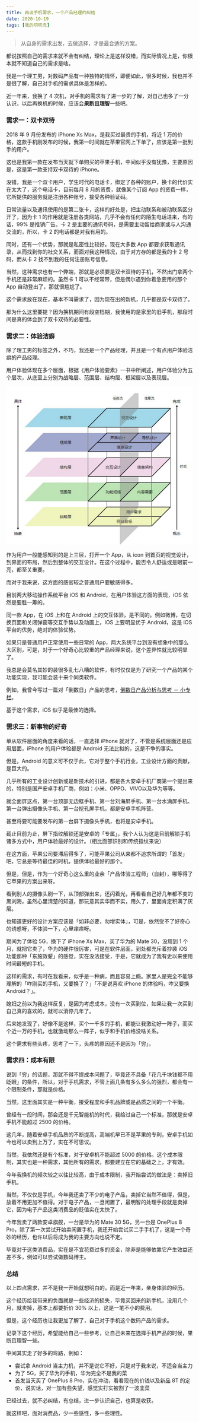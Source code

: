```yaml
---
title: 再谈手机需求，一个产品经理的纠结
date: 2020-10-19
tags: [我的叨叨念]
---
```


> 从自身的需求出发，去做选择，才是最合适的方案。

都说按照自己的需求来就不会有纠结，理论上是这样没错，而实际情况上是，你根本就不知道自己的需求是啥。
<!-- more -->
我是一个理工男，对数码产品有一种独特的情怀，即便如此，很多时候，我也并不是很了解，自己对手机的需求具体是怎样的。

近一年来，我换了 4 次机，对手机的需求有了进一步的了解，对自己也多了一分认识，以后再换机的时候，应该会**果断且理智**一些吧。

### 需求一：双卡双待

2018 年 9 月份发布的 iPhone Xs Max，是我买过最贵的手机，将近 1 万的价格，这款手机刚发布的时候，我第一时间就在苹果官网上下单了，应该是第一批到手的用户。

这也是我第一款在发布当天就下单购买的苹果手机，中间似乎没有犹豫，主要原因是，这是第一款支持双卡双待的 iPhone。

没错，我是一个双卡用户，学生时代的电话卡，绑定了各种的账户，换卡的代价实在太大了，这个电话卡，目前每月 8 月的资费，就像某个订阅 App 的资费一样，它所提供的服务就是注册各种账号，接受各种验证码。

日常流量以及通讯使用的是第二张卡，这样的好处是，把主动联系和被动联系区分开了，因为卡 1 的作用就是注册各类网站，几乎不会有任何的陌生电话进来，有的话，99% 是推销广告。卡 2 是主要的通讯号码，是需要主动留给商家或与人沟通交流的，所以，卡 2 的电话都是对我有用的。

同时，还有一个优势，那就是私密性比较好。现在大多数 App 都要求获取通讯录，从而找到你的社交关系，而面对我这种情况，由于对方存的都是我的卡 2 号码，而从卡 2 找不到我的任何注册账号信息。

当然，这种需求也有一个弊端，那就是必须要是双卡双待的手机，不然出门拿两个手机还是非常麻烦的。虽然卡 1 可以不经常带，但是偶尔遇到你着急要用的那个 App 自动登出了，那就很尴尬了。

这个需求放在现在，基本不叫需求了，因为现在出的新机，几乎都是双卡双待了。

那为什么这里要提？因为换机期间有段空档期，我使用的是家里的旧手机，那段时间是真的体会到了双卡双待的必要性。

### 需求二：体验洁癖

除了理工男的标签之外，不巧，我还是一个产品经理，并且是一个有点用户体验洁癖的产品经理。

用户体验体现在多个层面，根据《用户体验要素》一书中所阐述，用户体验分为五个层次，从底至上分别为战略层、范围层、结构层、框架层以及表现层。

![bXilR6vageMZw4Slqanm](/image/daodao/bXilR6vageMZw4Slqanm.jpg)

作为用户一般能感知到的是上三层，打开一个 App，从 icon 到首页的视觉设计，到界面的布局，然后到整体的交互设计。在这个过程中，能否令人舒适或是眼前一亮，都至关重要。

而对于我来说，这方面的感官较之普通用户要敏感得多。

目前两大移动操作系统平台 iOS 和 Android，在用户体验这方面的表现，iOS 依然是要胜一筹的。

同一款 App，在 iOS 上和在 Android 上的交互体验，是不同的。例如微博，在切换页面和关闭弹窗等交互手势以及动画上，iOS 上要明显优于 Android，这是 iOS 平台的优势，绝对的体验优势。 

如果只是普通用户正常使用一些日常的 App，两大系统平台到没有想象中的那么大区别，可是，对于一个好奇心比较重的产品经理来说，这个差异性就比较明显了。

我总是会莫名其妙的装很多乱七八糟的软件，有时仅仅是为了研究一个产品的某个功能实现，我可能会装十来个同类软件。

例如，我曾今写过一篇对「倒数日」产品的思考，[倒数日产品分析与思考 － 小专栏](https://xiaozhuanlan.com/topic/9214587306)。

基于这个需求，iOS 似乎是最佳的选择。

### 需求三：新事物的好奇

单从软件层面的角度来看的话，一直选择 iPhone 就对了，不管是系统层面还是应用层面，iPhone 的用户体验都是 Android 无法比拟的，这是不争的事实。

但是，Android 的意义可不仅于此，它对于整个手机行业，工业设计方面的贡献，是巨大的。

几乎所有的工业设计创新或是新技术的引进，都是各大安卓手机厂商第一个提出来的，特别是国产安卓手机厂商，例如：小米、OPPO、VIVO以及华为等等。

就全面屏这点，第一台顶部无边框手机、第一台刘海屏手机、第一台水滴屏手机、第一台弹出摄像头手机、第一台挖孔屏手机，都是安卓手机阵营。

甚至将要可能要发布的第一台屏下摄像头手机，也将是安卓手机。

截止目前为止，屏下指纹解锁还是安卓的「专属」，我个人认为这是目前解锁手机诸多方式中，用户体验最好的设计。（相比面部识别和传统指纹来说）

在这方面，苹果公司要滞后得多了，可能苹果公司从来都不追求所谓的「首发」吧，它总是等待最佳的时机，提供体验最好的那个。

但是，但是，作为一个好奇心这么重的业余「产品体验工程师」（自封），哪等得了它苹果的方案出来呀。

看到别人的摄像头刷一下，从顶部弹出来，还闪着光，再看看自己好几年都不变的黑刘海，虽然心里清楚的知道，那玩意其实华而不实，用久了，里面肯定积满了灰层。

也知道更好的设计方案应该是「如非必要，勿增实体」，可是，依然受不了好奇心的诱惑呀，不体验一下，心里痒痒呀。

期间为了体验 5G，换下了 iPhone Xs Max，买了华为的 Mate 30，没用到 1 个月，就把它卖了，华为的硬件很厉害，可是在软件层面，到处都充斥着抄袭 iOS 功能那种「东施效颦」的感觉，实在没法接受，于是，它就成为了我有史以来使用时间最短的手机。

这样的需求，有时在我看来，似乎是一种病，而且容易上瘾。家里人是完全不能够理解的「咋刚买的手机，又要换了？」「不是说喜欢 iPhone 的体验吗，咋又要换 Android？」。

媳妇之前以为我这样反复，是因为考虑成本，没有一次买到位，如果让我一次买到自己真的喜欢的，就可以消停几年了。

后来她发现了，好像不是这样，买个一千多的手机，都能让我激动好一阵子，而买个近一万的手机，也就激动那么一阵子，似乎和手机价格没啥关系。

这个需求有些头疼，思考了一下，头疼的原因还不是因为「穷」。

### 需求四：成本有限

说到「穷」的话题，那就不得不提成本问题了，毕竟还不具备「花几千块钱都不用眨眼」的条件，所以，对于手机需求，不管上面几条有多么多么的强烈，都会有一个限制条件，那就是价格。

当然，这里面其实是一种平衡，接受程度和手机品牌或是品质之间的一个平衡。

曾经有一段时间，那会还是千元智能机的时代，我给过自己一个标准，那就是安卓手机不能超过 2500 的价格。

这几年，随着安卓手机品质的不断提高，高端机早已不是苹果的专利，安卓手机如今也可以卖到上万了，实在不可思议。

当然，我依然还是有个标准，对于安卓机不能超过 5000 的价格。这个成本限制，其实也是一种需求，其他所有的需求，都要建立在它的基础之上，才有效。

今年我换机的频次较之以往比较高，由于成本限制，我开始尝试的做法是：卖掉旧手机。

当然，不仅仅是手机，今年我还卖了不少的电子产品，卖掉它当然不值得，但是，放着不用更加不值得。对于电子产品，一旦闲置了，最明智的处理手段就是卖掉它，因为电子产品这类消费品的贬值实在太快了。

今年我卖了两款安卓旗舰，一台是华为的 Mate 30 5G，另一台是 OnePlus 8 Pro，除了第一次尝试开始卖闲置手机，我还开始尝试买二手手机了，这是一个奇妙的经历，也许以后将成为我的主要方向也说不定。

毕竟对于这类消费品，实在是不宜花费过多的资金，除非是能够依靠它产生效益还差不多，例如可以尝试做数码博主。

### 总结

以上四点需求，并不是我一开始就想明白的，而是近一年来，亲身体验的经历。

这个经历给我带来的负面就是一些经济的损失，毕竟买回来的新手机，没用几个月，就卖掉，基本上都要折价 30% 以上，这是一笔不小的费用。

但是，这个经历也让我更加了解了，自己对于手机这个数码产品的需求。

记录下这个经历，希望能给自己一些参考，让自己未来在选择手机产品的时候，果断且理智一些。

中间其实走了好多的弯路，例如：

- 尝试拿 Android 当主力机，并不是说它不好，只是对于我来说，不适合当主力
- 为了 5G，买了华为的手机，华为完全不是我的菜
- 首发当天买了 OnePlus 8 Pro，实在冲动，看看现在的价钱以及新品 8T 的定价，说实话，对一加有些失望，感觉实打实被割了一波韭菜

已经过去，就不必纠结，有总结，进一步认识自己，也算是收获。

就这样吧，面对消费品，少一些感性，多一些理性。